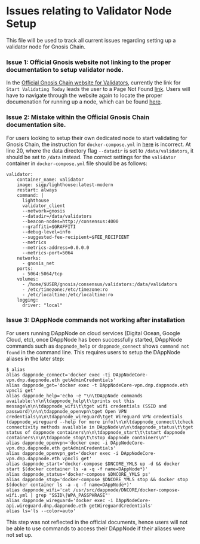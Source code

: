 # Issues relating to Validator Node Setup

This file will be used to track all current issues regarding setting up a validator node for Gnosis Chain.

### Issue 1: Official Gnosis website not linking to the proper documentation to setup validator node.
In the [Official Gnosis Chain website for Validators](https://www.gnosis.io/validators), currently the link for `Start Validating Today` leads the user to a Page Not Found [link](https://docs.gnosischain.com/node/get-started). Users will have to navigate through the website again to locate the proper documenation for running up a node, which can be found [here](https://docs.gnosischain.com/node/).

### Issue 2: Mistake within the Official Gnosis Chain documentation site.
For users looking to setup their own dedicated node to start validating for Gnosis Chain, the instruction for `docker-compose.yml` in [here](https://docs.gnosischain.com/node/guide/validator/run/lighthouse) is incorrect. At line 20, where the data directory flag `--datadir` is set to `/data/validators`, it should be set to `/data` instead. The correct settings for the `validator` container in `docker-compose.yml` file should be as follows:
```
validator:
    container_name: validator
    image: sigp/lighthouse:latest-modern
    restart: always
    command: |
      lighthouse
      validator_client
      --network=gnosis
      --datadir=/data/validators
      --beacon-nodes=http://consensus:4000
      --graffiti=$GRAFFITI
      --debug-level=info
      --suggested-fee-recipient=$FEE_RECIPIENT
      --metrics
      --metrics-address=0.0.0.0
      --metrics-port=5064
    networks:
      - gnosis_net
    ports:
      - 5064:5064/tcp
    volumes:
      - /home/$USER/gnosis/consensus/validators:/data/validators
      - /etc/timezone:/etc/timezone:ro
      - /etc/localtime:/etc/localtime:ro
    logging:
      driver: "local"
```

### Issue 3: DAppNode commands not working after installation
For users running DAppNode on cloud services (Digital Ocean, Google Cloud, etc), once DAppNode has been successfully started, DAppNode commands such as `dappnode_help` or `dappnode_connect` shows `command not found` in the command line. This requires users to setup the DAppNode aliases in the later step:
```
$ alias
alias dappnode_connect='docker exec -ti DAppNodeCore-vpn.dnp.dappnode.eth getAdminCredentials'
alias dappnode_get='docker exec -t DAppNodeCore-vpn.dnp.dappnode.eth vpncli get'
alias dappnode_help='echo -e "\n\tDAppNode commands available:\n\n\tdappnode_help\t\tprints out this message\n\n\tdappnode_wifi\t\tget wifi credentials (SSID and password)\n\n\tdappnode_openvpn\tget Open VPN credentials\n\n\tdappnode_wireguard\tget Wireguard VPN credentials (dappnode_wireguard --help for more info)\n\n\tdappnode_connect\tcheck connectivity methods available in DAppNode\n\n\tdappnode_status\t\tget status of dappnode containers\n\n\tdappnode_start\t\tstart dappnode containers\n\n\tdappnode_stop\t\tstop dappnode containers\n"'
alias dappnode_openvpn='docker exec -i DAppNodeCore-vpn.dnp.dappnode.eth getAdminCredentials'
alias dappnode_openvpn_get='docker exec -i DAppNodeCore-vpn.dnp.dappnode.eth vpncli get'
alias dappnode_start='docker-compose $DNCORE_YMLS up -d && docker start $(docker container ls -a -q -f name=DAppNode*)'
alias dappnode_status='docker-compose $DNCORE_YMLS ps'
alias dappnode_stop='docker-compose $DNCORE_YMLS stop && docker stop $(docker container ls -a -q -f name=DAppNode*)'
alias dappnode_wifi='cat /usr/src/dappnode/DNCORE/docker-compose-wifi.yml | grep "SSID\|WPA_PASSPHRASE"'
alias dappnode_wireguard='docker exec -i DAppNodeCore-api.wireguard.dnp.dappnode.eth getWireguardCredentials'
alias ls='ls --color=auto'
```

This step was not reflected in the official documents, hence users will not be able to use commands to access their DAppNode if their aliases were not set up.
